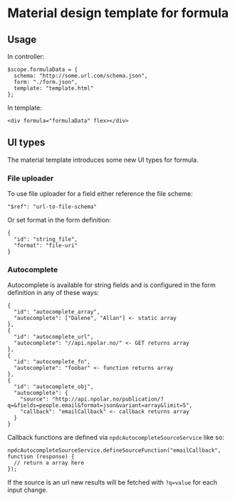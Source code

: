 # Material design template for formula
## Usage
In controller:

    $scope.formulaData = {
      schema: "http://some.url.com/schema.json",
      form: "./form.json",
      template: "template.html"
    };

In template:

    <div formula="formulaData" flex></div>

## UI types
The material template introduces some new UI types for formula.

### File uploader
To use file uploader for a field either reference the file scheme:

    "$ref": "url-to-file-schema"

Or set format in the form definition:

    {
      "id": "string_file",
      "format": "file-uri"
    }

### Autocomplete
Autocomplete is available for string fields and is configured in the form definition in any of these ways:

    {
      "id": "autocomplete_array",
      "autocomplete": ["Dalene", "Allan"] <- static array
    },
    {
      "id": "autocomplete_url",
      "autocomplete": "//api.npolar.no/" <- GET returns array
    },
    {
      "id": "autocomplete_fn",
      "autocomplete": "foobar" <- function returns array
    },
    {
      "id": "autocomplete_obj",
      "autocomplete": {
        "source": "http://api.npolar.no/publication/?q=&fields=people.email&format=json&variant=array&limit=5",
        "callback": "emailCallback" <- callback returns array
      }
    }

Callback functions are defined via ```npdcAutocompleteSourceService``` like so:

    npdcAutocompleteSourceService.defineSourceFunction("emailCallback", function (response) {
      // return a array here
    });

If the source is an url new results will be fetched with ```?q=value``` for each input change.
